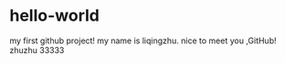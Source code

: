 # hello-world
my first github project!
my name is liqingzhu.
nice to meet you ,GitHub!
zhuzhu 33333
